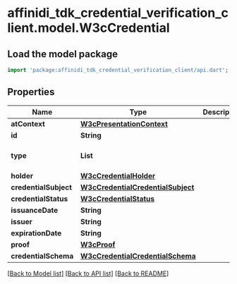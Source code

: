 # affinidi_tdk_credential_verification_client.model.W3cCredential

## Load the model package

```dart
import 'package:affinidi_tdk_credential_verification_client/api.dart';
```

## Properties

| Name                  | Type                                                                    | Description | Notes                 |
| --------------------- | ----------------------------------------------------------------------- | ----------- | --------------------- |
| **atContext**         | [**W3cPresentationContext**](W3cPresentationContext.md)                 |             |
| **id**                | **String**                                                              |             | [optional]            |
| **type**              | **List<String>**                                                        |             | [default to const []] |
| **holder**            | [**W3cCredentialHolder**](W3cCredentialHolder.md)                       |             | [optional]            |
| **credentialSubject** | [**W3cCredentialCredentialSubject**](W3cCredentialCredentialSubject.md) |             |
| **credentialStatus**  | [**W3cCredentialStatus**](W3cCredentialStatus.md)                       |             | [optional]            |
| **issuanceDate**      | **String**                                                              |             |
| **issuer**            | **String**                                                              |             |
| **expirationDate**    | **String**                                                              |             | [optional]            |
| **proof**             | [**W3cProof**](W3cProof.md)                                             |             |
| **credentialSchema**  | [**W3cCredentialCredentialSchema**](W3cCredentialCredentialSchema.md)   |             | [optional]            |

[[Back to Model list]](../README.md#documentation-for-models) [[Back to API list]](../README.md#documentation-for-api-endpoints) [[Back to README]](../README.md)
